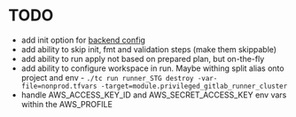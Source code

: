 # TODO
- add init option for [backend config](https://developer.hashicorp.com/terraform/language/settings/backends/configuration#partial-configuration)
- add ability to skip init, fmt and validation steps (make them skippable)
- add ability to run apply not based on prepared plan, but on-the-fly
- add ability to configure workspace in run. Maybe withing split alias onto project and env - `./tc run runner_STG destroy -var-file=nonprod.tfvars -target=module.privileged_gitlab_runner_cluster`
- handle AWS_ACCESS_KEY_ID and AWS_SECRET_ACCESS_KEY env vars within the AWS_PROFILE
